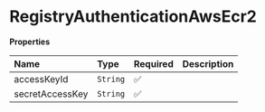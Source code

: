 # RegistryAuthenticationAwsEcr2

**Properties**

| Name            | Type     | Required | Description |
| :-------------- | :------- | :------- | :---------- |
| accessKeyId     | `String` | ✅       |             |
| secretAccessKey | `String` | ✅       |             |

